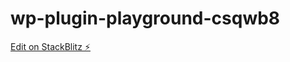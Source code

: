 # wp-plugin-playground-csqwb8

[Edit on StackBlitz ⚡️](https://stackblitz.com/edit/wp-plugin-playground-csqwb8)